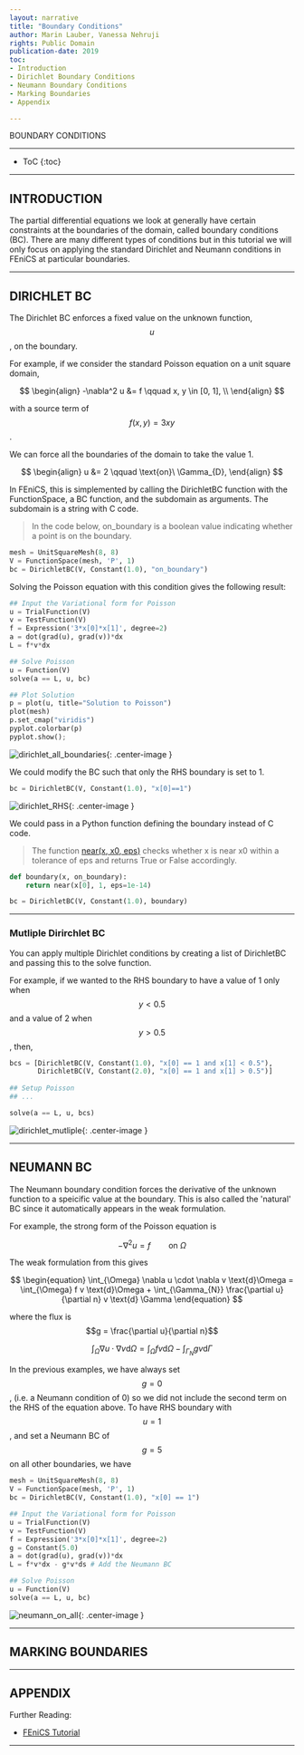 ```yaml
---
layout: narrative
title: "Boundary Conditions"
author: Marin Lauber, Vanessa Nehruji
rights: Public Domain
publication-date: 2019
toc:
- Introduction
- Dirichlet Boundary Conditions
- Neumann Boundary Conditions
- Marking Boundaries
- Appendix

---
```


<a id="title-page" />

<p class="centered larger">BOUNDARY CONDITIONS</p>

---
* ToC
{:toc}

---

## INTRODUCTION

The partial differential equations we look at generally have certain constraints at the boundaries of the domain, called boundary conditions (BC). There are many different types of conditions but in this tutorial we will only focus on applying the standard Dirichlet and Neumann conditions in FEniCS at particular boundaries.

---

## DIRICHLET BC

The Dirichlet BC enforces a fixed value on the unknown function, $$u$$, on the boundary.

For example, if we consider the standard Poisson equation on a unit square domain, 

$$
\begin{align}
  -\nabla^2 u &= f \qquad x, y \in [0, 1], \\
\end{align}
$$

with a source term of
$$
\begin{equation}
  f(x, y) = 3xy
\end{equation}
$$.

We can force all the boundaries of the domain to take the value 1.

$$
\begin{align}
  u &= 2 \qquad \text{on}\ \Gamma_{D},
\end{align}
$$

In FEniCS, this is simplemented by calling the DirichletBC function with the FunctionSpace, a BC function, and the subdomain as arguments. The subdomain is a string with C code.
> In the code below, on_boundary is a boolean value indicating whether a point is on the boundary. 

```python
mesh = UnitSquareMesh(8, 8)
V = FunctionSpace(mesh, 'P', 1)
bc = DirichletBC(V, Constant(1.0), "on_boundary")
```

Solving the Poisson equation with this condition gives the following result:

```python
## Input the Variational form for Poisson
u = TrialFunction(V)
v = TestFunction(V)
f = Expression('3*x[0]*x[1]', degree=2)
a = dot(grad(u), grad(v))*dx
L = f*v*dx

## Solve Poisson
u = Function(V)
solve(a == L, u, bc)

## Plot Solution
p = plot(u, title="Solution to Poisson")
plot(mesh)
p.set_cmap("viridis")
pyplot.colorbar(p)
pyplot.show();
```

![dirichlet_all_boundaries](../../assets/img/boundary/d_all_bounds.png){: .center-image }

We could modify the BC such that only the RHS boundary is set to 1.

```python
bc = DirichletBC(V, Constant(1.0), "x[0]==1")
```

![dirichlet_RHS](../../assets/img/boundary/d_RHS.png){: .center-image }

We could pass in a Python function defining the boundary instead of C code.
> The function <a href="https://fenicsproject.org/docs/dolfin/1.6.0/python/programmers-reference/cpp/function/near.html">near(x, x0, eps)</a> checks whether x is near x0 within a tolerance of eps and returns True or False accordingly.

```python
def boundary(x, on_boundary):
    return near(x[0], 1, eps=1e-14)

bc = DirichletBC(V, Constant(1.0), boundary)
```
---

### Mutliple Dirirchlet BC

You can apply multiple Dirichlet conditions by creating a list of DirichletBC and passing this to the solve function.

For example, if we wanted to the RHS boundary to have a value of 1 only when $$y < 0.5$$ and a value of 2 when $$y > 0.5$$, then,

```python
bcs = [DirichletBC(V, Constant(1.0), "x[0] == 1 and x[1] < 0.5"),
       DirichletBC(V, Constant(2.0), "x[0] == 1 and x[1] > 0.5")]
       
## Setup Poisson
## ...

solve(a == L, u, bcs)
```

![dirichlet_mutliple](../../assets/img/boundary/d_multiple.png){: .center-image }

---

## NEUMANN BC

The Neumann boundary condition forces the derivative of the unknown function to a speicific value at the boundary. This is also called the 'natural' BC since it automatically appears in the weak formulation.

For example, the strong form of the Poisson equation is

$$
\begin{equation}
  -\nabla^2 u = f \qquad \text{on}\ \Omega
\end{equation}
$$

The weak formulation from this gives

$$
\begin{equation}
  \int_{\Omega} \nabla u \cdot \nabla v \text{d}\Omega = \int_{\Omega} f v \text{d}\Omega + \int_{\Gamma_{N}} \frac{\partial u}{\partial n} v \text{d} \Gamma
\end{equation}
$$

where the flux is $$g = \frac{\partial u}{\partial n}$$

$$
\begin{equation}
  \int_{\Omega} \nabla u \cdot \nabla v \text{d}\Omega = \int_{\Omega} f v \text{d}\Omega - \int_{\Gamma_{N}} g v \text{d} \Gamma
\end{equation}
$$

In the previous examples, we have always set $$g = 0$$, (i.e. a Neumann condition of 0) so we did not include the second term on the RHS of the equation above. To have RHS boundary with $$u = 1$$, and set a Neumann BC of $$g = 5$$ on all other boundaries, we have

```python
mesh = UnitSquareMesh(8, 8)
V = FunctionSpace(mesh, 'P', 1)
bc = DirichletBC(V, Constant(1.0), "x[0] == 1")

## Input the Variational form for Poisson
u = TrialFunction(V)
v = TestFunction(V)
f = Expression('3*x[0]*x[1]', degree=2)
g = Constant(5.0)
a = dot(grad(u), grad(v))*dx
L = f*v*dx - g*v*ds	# Add the Neumann BC

## Solve Poisson
u = Function(V)
solve(a == L, u, bc)
```

![neumann_on_all](../../assets/img/boundary/n_all.png){: .center-image }

---

## MARKING BOUNDARIES


---

## APPENDIX

Further Reading:
+ <a href="https://fenicsproject.org/pub/tutorial/sphinx1/._ftut1005.html">FEniCS Tutorial</a>


---
